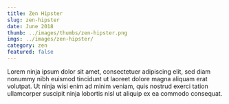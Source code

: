 ```yaml
---
title: Zen Hipster
slug: zen-hipster
date: June 2018
thumb: ../images/thumbs/zen-hipster.png
imgs: ../images/zen-hipster/
category: zen
featured: false
---
```


Lorem ninja ipsum dolor sit amet, consectetuer adipiscing elit, sed diam nonummy nibh euismod tincidunt ut laoreet dolore magna aliquam erat volutpat. Ut ninja wisi enim ad minim veniam, quis nostrud exerci tation ullamcorper suscipit ninja lobortis nisl ut aliquip ex ea commodo consequat.